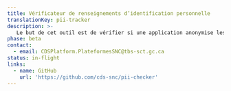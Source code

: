 ```yaml
---
title: Vérificateur de renseignements d’identification personnelle
translationKey: pii-tracker
description: >-
   Le but de cet outil est de vérifier si une application anonymise les adresses IP lorsque des renseignements sont soumis à Google Analytics. 
phase: beta
contact:
  - email: CDSPlatform.PlateformesSNC@tbs-sct.gc.ca
status: in-flight
links:
  - name: GitHub
    url: 'https://github.com/cds-snc/pii-checker'
---
```


